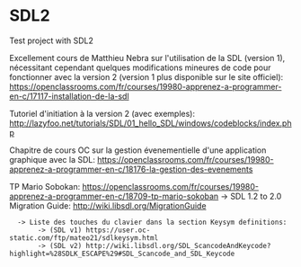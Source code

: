 # SDL2
Test project with SDL2

Excellement cours de Matthieu Nebra sur l'utilisation de la SDL (version 1), nécessitant cependant quelques modifications mineures de code pour fonctionner avec la version 2 (version 1 plus disponible sur le site officiel):
https://openclassrooms.com/fr/courses/19980-apprenez-a-programmer-en-c/17117-installation-de-la-sdl

Tutoriel d'initiation à la version 2 (avec exemples):
http://lazyfoo.net/tutorials/SDL/01_hello_SDL/windows/codeblocks/index.php

Chapitre de cours OC sur la gestion évenementielle d'une application graphique avec la SDL: https://openclassrooms.com/fr/courses/19980-apprenez-a-programmer-en-c/18176-la-gestion-des-evenements
 
TP Mario Sobokan: https://openclassrooms.com/fr/courses/19980-apprenez-a-programmer-en-c/18709-tp-mario-sokoban
      ->  SDL 1.2 to 2.0 Migration Guide: http://wiki.libsdl.org/MigrationGuide
      
      -> Liste des touches du clavier dans la section Keysym definitions: 
           -> (SDL v1) https://user.oc-static.com/ftp/mateo21/sdlkeysym.html
           -> (SDL v2) http://wiki.libsdl.org/SDL_ScancodeAndKeycode?highlight=%28SDLK_ESCAPE%29#SDL_Scancode_and_SDL_Keycode


